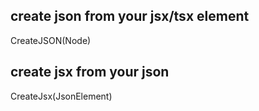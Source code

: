## create json from your jsx/tsx element

CreateJSON(Node)

## create jsx from your json

CreateJsx(JsonElement)